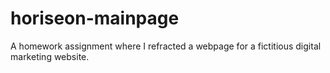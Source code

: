 # horiseon-mainpage
A homework assignment where I refracted a webpage for a fictitious digital marketing website.
